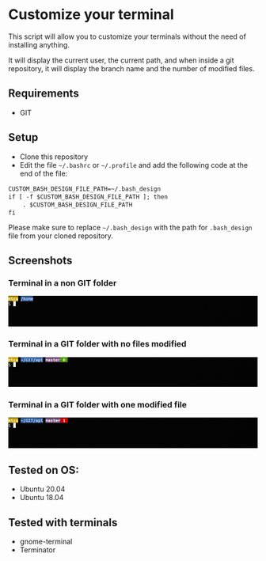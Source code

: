 # Customize your terminal

This script will allow you to customize your terminals without the need of installing anything.

It will display the current user, the current path, and when inside a git repository, it will display the branch name and the number of modified files.

## Requirements
- GIT

## Setup
- Clone this repository
- Edit the file `~/.bashrc` or `~/.profile` and add the following code at the end of the file:

```
CUSTOM_BASH_DESIGN_FILE_PATH=~/.bash_design 
if [ -f $CUSTOM_BASH_DESIGN_FILE_PATH ]; then
    . $CUSTOM_BASH_DESIGN_FILE_PATH
fi

```

Please make sure to replace `~/.bash_design` with the path for `.bash_design` file from your cloned repository.

## Screenshots

###  Terminal in a non GIT folder
![terminal 1](https://github.com/nicumicle/terminal/blob/main/screenshots/1.png)

###  Terminal in a GIT folder with no files modified
![terminal 2](https://github.com/nicumicle/terminal/blob/main/screenshots/2.png)

### Terminal in a GIT folder with one modified file
![terminal 3](https://github.com/nicumicle/terminal/blob/main/screenshots/3.png)

## Tested on OS:
- Ubuntu 20.04
- Ubuntu 18.04

## Tested with terminals
- gnome-terminal
- Terminator
